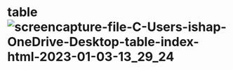 # table![screencapture-file-C-Users-ishap-OneDrive-Desktop-table-index-html-2023-01-03-13_29_24](https://user-images.githubusercontent.com/119684503/210318782-cd779653-164f-4997-afa6-a38e08484757.png)
